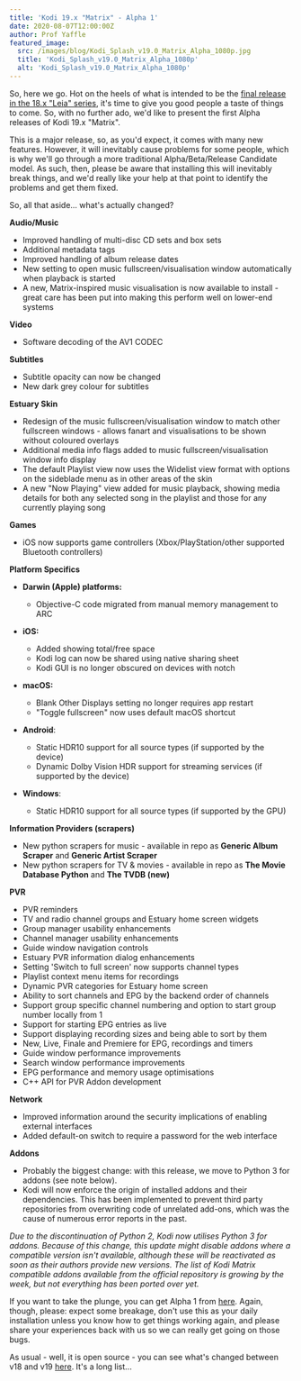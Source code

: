 ```yaml
---
title: 'Kodi 19.x "Matrix" - Alpha 1'
date: 2020-08-07T12:00:00Z
author: Prof Yaffle
featured_image:
  src: /images/blog/Kodi_Splash_v19.0_Matrix_Alpha_1080p.jpg
  title: 'Kodi_Splash_v19.0_Matrix_Alpha_1080p'
  alt: 'Kodi_Splash_v19.0_Matrix_Alpha_1080p'
---
```

So, here we go. Hot on the heels of what is intended to be the [final release in the 18.x "Leia" series](https://kodi.tv/article/kodi-leia-188-release), it's time to give you good people a taste of things to come. So, with no further ado, we'd like to present the first Alpha releases of Kodi 19.x "Matrix".

 This is a major release, so, as you'd expect, it comes with many new features. However, it will inevitably cause problems for some people, which is why we'll go through a more traditional Alpha/Beta/Release Candidate model. As such, then, please be aware that installing this will inevitably break things, and we'd really like your help at that point to identify the problems and get them fixed.

 So, all that aside... what's actually changed?

 **Audio/Music**

 
 * Improved handling of multi-disc CD sets and box sets
 * Additional metadata tags
 * Improved handling of album release dates
 * New setting to open music fullscreen/visualisation window automatically when playback is started
 * A new, Matrix-inspired music visualisation is now available to install - great care has been put into making this perform well on lower-end systems
 
 **Video**

 
 * Software decoding of the AV1 CODEC
 
 **Subtitles**

 
 * Subtitle opacity can now be changed
 * New dark grey colour for subtitles
 
 **Estuary Skin**

 
 * Redesign of the music fullscreen/visualisation window to match other fullscreen windows - allows fanart and visualisations to be shown without coloured overlays
 * Additional media info flags added to music fullscreen/visualisation window info display
 * The default Playlist view now uses the Widelist view format with options on the sideblade menu as in other areas of the skin
 * A new "Now Playing" view added for music playback, showing media details for both any selected song in the playlist and those for any currently playing song
 
 **Games**

 
 * iOS now supports game controllers (Xbox/PlayStation/other supported Bluetooth controllers)
 
 **Platform Specifics**

 
 * **Darwin (Apple) platforms:** 
	 + Objective-C code migrated from manual memory management to ARC 
 
 
 * **iOS:** 
	 + Added showing total/free space
	 + Kodi log can now be shared using native sharing sheet
	 + Kodi GUI is no longer obscured on devices with notch 
 
 
 * **macOS:** 
	 + Blank Other Displays setting no longer requires app restart
	 + "Toggle fullscreen" now uses default macOS shortcut 
 
 
 * **Android**: 
	 + Static HDR10 support for all source types (if supported by the device)
	 + Dynamic Dolby Vision HDR support for streaming services (if supported by the device) 
 
 
 * **Windows**: 
	 + Static HDR10 support for all source types (if supported by the GPU) 
 
 **Information Providers (scrapers)**

 
 * New python scrapers for music - available in repo as **Generic Album Scraper** and **Generic Artist Scraper**
 * New python scrapers for TV & movies - available in repo as **The Movie Database Python** and **The TVDB (new)**
 
 **PVR**

 
 * PVR reminders
 * TV and radio channel groups and Estuary home screen widgets
 * Group manager usability enhancements
 * Channel manager usability enhancements
 * Guide window navigation controls
 * Estuary PVR information dialog enhancements
 * Setting 'Switch to full screen' now supports channel types
 * Playlist context menu items for recordings
 * Dynamic PVR categories for Estuary home screen
 * Ability to sort channels and EPG by the backend order of channels
 * Support group specific channel numbering and option to start group number locally from 1
 * Support for starting EPG entries as live
 * Support displaying recording sizes and being able to sort by them
 * New, Live, Finale and Premiere for EPG, recordings and timers
 * Guide window performance improvements
 * Search window performance improvements
 * EPG performance and memory usage optimisations
 * C++ API for PVR Addon development
 
 **Network**

 
 * Improved information around the security implications of enabling external interfaces
 * Added default-on switch to require a password for the web interface
 
 **Addons**

 
 * Probably the biggest change: with this release, we move to Python 3 for addons (see note below).
 * Kodi will now enforce the origin of installed addons and their dependencies. This has been implemented to prevent third party repositories from overwriting code of unrelated add-ons, which was the cause of numerous error reports in the past.
 
 *Due to the discontinuation of Python 2, Kodi now utilises Python 3 for addons. Because of this change, this update might disable addons where a compatible version isn't available, although these will be reactivated as soon as their authors provide new versions. The list of Kodi Matrix compatible addons available from the official repository is growing by the week, but not everything has been ported over yet.*

 

  

 If you want to take the plunge, you can get Alpha 1 from [here](https://mirrors.kodi.tv/snapshots/). Again, though, please: expect some breakage, don't use this as your daily installation unless you know how to get things working again, and please share your experiences back with us so we can really get going on those bugs.

 As usual - well, it is open source - you can see what's changed between v18 and v19 [here](https://github.com/xbmc/xbmc/compare/Leia...19.0a1-Matrix). It's a long list...

 